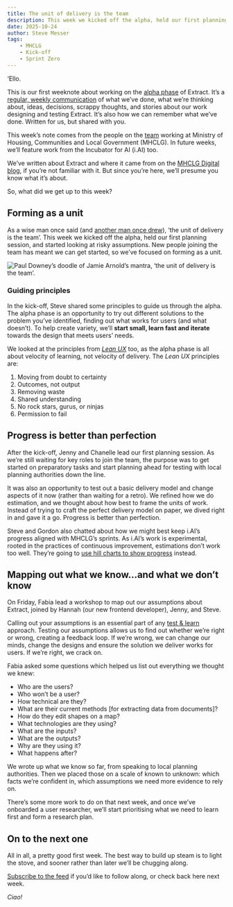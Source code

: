 ```yaml
---
title: The unit of delivery is the team
description: This week we kicked off the alpha, held our first planning session, and started looking at risky assumptions. 
date: 2025-10-24
author: Steve Messer
tags: 
    - MHCLG
    - Kick-off
    - Sprint Zero
---
```


‘Ello.

This is our first weeknote about working on the [alpha phase](https://www.gov.uk/service-manual/agile-delivery/how-the-alpha-phase-works) of Extract. It’s a [regular, weekly communication](https://doingweeknotes.com/) of what we’ve done, what we’re thinking about, ideas, decisions, scrappy thoughts, and stories about our work designing and testing Extract. It’s also how we can remember what we’ve done. Written for us, but shared with you.

This week’s note comes from the people on the [team](/team/) working at Ministry of Housing, Communities and Local Government (MHCLG). In future weeks, we’ll feature work from the Incubator for AI (i.‌AI) too.

We’ve written about Extract and where it came from on the [MHCLG Digital blog](https://mhclgdigital.blog.gov.uk/2025/06/12/extract-using-ai-to-unlock-historic-planning-data/), if you’re not familiar with it. But since you’re here, we’ll presume you know what it’s about.

So, what did we get up to this week?

## Forming as a unit

As a wise man once said (and [another man once drew](https://www.flickr.com/photos/psd/with/26868697057/)), ‘the unit of delivery is the team’. This week we kicked off the alpha, held our first planning session, and started looking at risky assumptions. New people joining the team has meant we can get started, so we’ve focused on forming as a unit.

![Paul Downey’s doodle of Jamie Arnold’s mantra, ‘the unit of delivery is the team’.](the-unit-of-delivery-is-the-team.jpg)

### Guiding principles

In the kick-off, Steve shared some principles to guide us through the alpha. The alpha phase is an opportunity to try out different solutions to the problem you’ve identified, finding out what works for users (and what doesn’t). To help create variety, we’ll **start small, learn fast and iterate** towards the design that meets users’ needs. 

We looked at the principles from [_Lean UX_](https://leanuxbook.com) too, as the alpha phase is all about velocity of learning, not velocity of delivery. The _Lean UX_ principles are:

1. Moving from doubt to certainty
2. Outcomes, not output 
3. Removing waste 
4. Shared understanding 
5. No rock stars, gurus, or ninjas
6. Permission to fail

## Progress is better than perfection

After the kick-off, Jenny and Chanelle lead our first planning session. As we’re still waiting for key roles to join the team, the purpose was to get started on preparatory tasks and start planning ahead for testing with local planning authorities down the line. 

It was also an opportunity to test out a basic delivery model and change aspects of it now (rather than waiting for a retro). We refined how we do estimation, and we thought about how best to frame the units of work. Instead of trying to craft the perfect delivery model on paper, we dived right in and gave it a go. Progress is better than perfection.

Steve and Gordon also chatted about how we might best keep i.‌AI’s progress aligned with MHCLG’s sprints. As i.‌AI’s work is experimental, rooted in the practices of continuous improvement, estimations don’t work too well. They’re going to [use hill charts to show progress](https://basecamp.com/shapeup/3.4-chapter-13) instead.

## Mapping out what we know...and what we don’t know

On Friday, Fabia lead a workshop to map out our assumptions about Extract, joined by Hannah (our new frontend developer), Jenny, and Steve. 

Calling out your assumptions is an essential part of any [test & learn](https://public.digital/pd-insights/blog/2024/12/just-what-is-test-and-learn) approach. Testing our assumptions allows us to find out whether we’re right or wrong, creating a feedback loop. If we’re wrong, we can change our minds, change the designs and ensure the solution we deliver works for users. If we’re right, we crack on. 

Fabia asked some questions which helped us list out everything we thought we knew:

- Who are the users?
- Who won’t be a user?
- How technical are they?
- What are their current methods [for extracting data from documents]?
- How do they edit shapes on a map?
- What technologies are they using?
- What are the inputs?
- What are the outputs?
- Why are they using it?
- What happens after?

We wrote up what we know so far, from speaking to local planning authorities. Then we placed those on a scale of known to unknown: which facts we’re confident in, which assumptions we need more evidence to rely on.

There’s some more work to do on that next week, and once we’ve onboarded a user researcher, we’ll start prioritising what we need to learn first and form a research plan.

## On to the next one

All in all, a pretty good first week. The best way to build up steam is to light the stove, and sooner rather than later we’ll be chugging along. 

[Subscribe to the feed](/weeknotes/feed.xml) if you’d like to follow along, or check back here next week. 

_Ciao!_